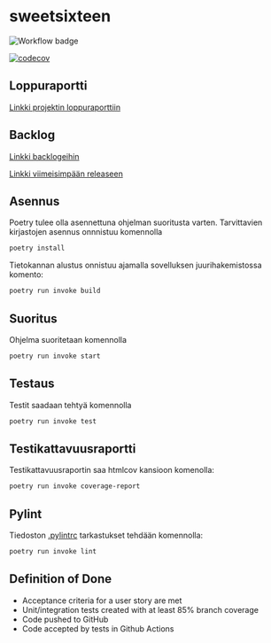 # sweetsixteen

![Workflow badge](https://github.com/mleikas/sweetsixteen/workflows/CI/badge.svg)

[![codecov](https://codecov.io/gh/mleikas/sweetsixteen/branch/main/graph/badge.svg?token=ywnp6wfOY9)](https://codecov.io/gh/mleikas/sweetsixteen)


## Loppuraportti

[Linkki projektin loppuraporttiin](https://docs.google.com/document/d/1agQcZbDKt86TKFVwMbqWu7kHqj2e7G0Xpy9XFA2uPsU/edit?usp=sharing)

## Backlog

[Linkki backlogeihin](https://docs.google.com/spreadsheets/d/1WaXkt1bA5ho_e-IfcfUK9stK1fLb32ynSzqMo0fLLdM/edit?usp=sharing)

[Linkki viimeisimpään releaseen](https://github.com/mleikas/sweetsixteen/releases/tag/sprint3_release)

## Asennus

Poetry tulee olla asennettuna ohjelman suoritusta varten. Tarvittavien kirjastojen asennus onnnistuu komennolla

```bash
poetry install
```

Tietokannan alustus onnistuu ajamalla sovelluksen juurihakemistossa komento:

```bash
poetry run invoke build
```

## Suoritus

Ohjelma suoritetaan komennolla

```bash
poetry run invoke start
```

## Testaus

Testit saadaan tehtyä komennolla

```bash
poetry run invoke test
```

## Testikattavuusraportti

Testikattavuusraportin saa htmlcov kansioon komenolla:

```bash
poetry run invoke coverage-report
```

## Pylint

Tiedoston [.pylintrc](./.pylintrc) tarkastukset tehdään komennolla:

```bash
poetry run invoke lint
```

## Definition of Done

- Acceptance criteria for a user story are met
- Unit/integration tests created with at least 85% branch coverage
- Code pushed to GitHub			
- Code accepted by tests in Github Actions
